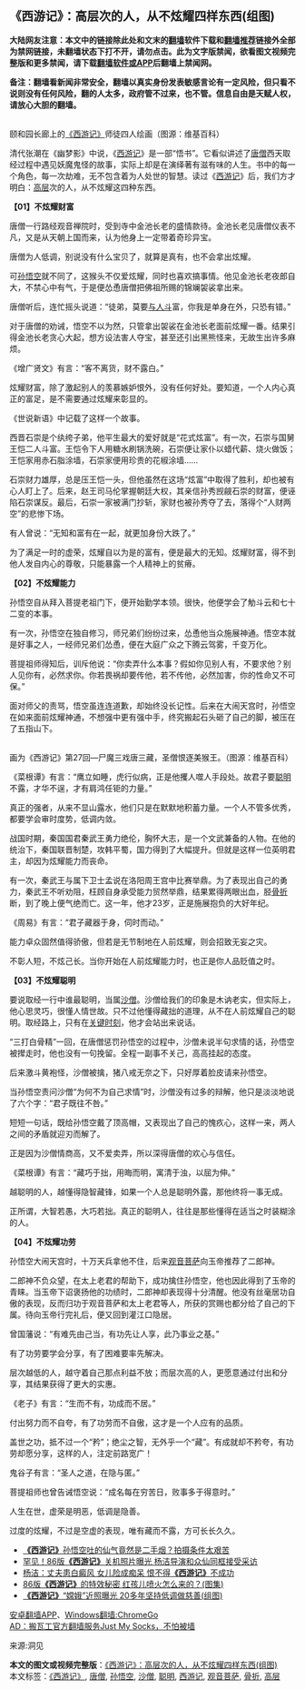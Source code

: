  <h2>《西游记》：高层次的人，从不炫耀四样东西(组图)</h2> <p class="notice"><b>大陆网友注意：本文中的链接除此处和文末的<a href="https://github.com/bannedbook/fanqiang" >翻墙</a>软件下载和<a href="https://github.com/killgcd/justmysocks/blob/master/README.md">翻墙推荐</a>链接外全部为禁网链接，未翻墙状态下打不开，请勿点击。此为文字版禁闻，欲看图文视频完整版和更多禁闻，请下载<a href="https://github.com/bannedbook/fanqiang">翻墙软件或APP</a>后翻墙上禁闻网。</p><p>备注：翻墙看新闻非常安全，翻墙以真实身份发表敏感言论有一定风险，但只看不说则没有任何风险，翻的人太多，政府管不过来，也不管。信息自由是天赋人权，请放心大胆的翻墙。</b></p>  <div class="entry"> <p><br />颐和园长廊上的<a href="https://www.bannedbook.org/bnews/tag/%E3%80%8A%E8%A5%BF%E6%B8%B8%E8%AE%B0%E3%80%8B/" class="st_tag internal_tag" rel="tag" title="标签 《西游记》 下的日志">《西游记》</a>师徒四人绘画（图源：维基百科） </p> <p>清代张潮在《幽梦影》中说，《<span class='wp_keywordlink'><a href="https://www.bannedbook.org/forum24/topic1503.html" title="深度揭秘《西游记》蕴含的玄机" target="_blank">西游记</a></span>》是一部“悟书”。它看似讲述了<a href="https://www.bannedbook.org/bnews/tag/%e5%94%90%e5%83%a7/" class="st_tag internal_tag" rel="tag" title="标签 唐僧 下的日志">唐僧</a>西天取经过程中遇见妖魔鬼怪的故事，实际上却是在演绎著有滋有味的人生。书中的每一个角色，每一次劫难，无不包含着为人处世的智慧。读过《<a href="https://www.bannedbook.org/bnews/tag/%e8%a5%bf%e6%b8%b8%e8%ae%b0/" class="st_tag internal_tag" rel="tag" title="标签 西游记 下的日志">西游记</a>》后，我们方才明白：<span class='wp_keywordlink_affiliate'><a href="https://www.bannedbook.org/bnews/ccpdope/" title="中共高层内幕" target="_blank">高层</a></span>次的人，从不炫耀这四种东西。 </p> <p><strong>【01】不炫耀财富</strong></p> <p>唐僧一行路经观音禅院时，受到寺中金池长老的盛情款待。金池长老见唐僧仪表不凡，又是从天朝上国而来，认为他身上一定带着奇珍异宝。</p> <p>唐僧为人低调，别说没有什么宝贝了，就算是真有，也不会拿出炫耀。</p> <p>可<a href="https://www.bannedbook.org/bnews/tag/%e5%ad%99%e6%82%9f%e7%a9%ba/" class="st_tag internal_tag" rel="tag" title="标签 孙悟空 下的日志">孙悟空</a>就不同了，这猴头不仅爱炫耀，同时也喜欢搞事情。他见金池长老夜郎自大，不禁心中有气，于是便怂恿唐僧把佛祖所赐的锦斓袈裟拿出来。</p> <p>唐僧听后，连忙摇头说道：“徒弟，莫要<span class='wp_keywordlink'><a href="https://www.bannedbook.org/forum11/topic328.html" title="禁片：与天地人斗 其乐无穷" target="_blank">与人斗</a></span>富，你我是单身在外，只恐有错。”</p> <p>对于唐僧的劝诫，悟空不以为然，只管拿出袈裟在金池长老面前炫耀一番。结果引得金池长老贪心大起，想方设法害人夺宝，甚至还引出黑熊怪来，无故生出许多麻烦。</p> <p>《增广贤文》有言：“客不离货，财不露白。”</p> <p>炫耀财富，除了激起别人的羡慕嫉妒恨外，没有任何好处。要知道，一个人内心真正的富足，是不需要通过炫耀来彰显的。</p> <p>《世说新语》中记载了这样一个故事。</p> <p>西晋石崇是个纨绔子弟，他平生最大的爱好就是“花式炫富”。有一次，石崇与国舅王恺二人斗富。王恺令下人用糖水刷锅洗碗，石崇便让家仆以蜡代薪、烧火做饭；王恺家用赤石脂涂墙，石崇家便用珍贵的花椒涂墙&#8230;&#8230;</p> <p>石崇财力雄厚，总是压王恺一头，但他虽然在这场“炫富”中取得了胜利，却也被有心人盯上了。后来，赵王司马伦掌握朝廷大权，其亲信孙秀觊觎石崇的财富，便诬陷石崇谋反。最后，石崇一家被满门抄斩，家财也被孙秀夺了去，落得个“人财两空”的悲惨下场。</p>  <p>有人曾说：“无知和富有在一起，就更加身份大跌了。”</p> <p>为了满足一时的虚荣，炫耀自以为是的富有，便是最大的无知。炫耀财富，得不到他人发自内心的尊敬，只能暴露一个人精神上的贫瘠。</p> <p><strong>【02】不炫耀能力</strong></p> <p>孙悟空自从拜入菩提老祖门下，便开始勤学本领。很快，他便学会了觔斗云和七十二变的本事。</p> <p>有一次，孙悟空在独自修习，师兄弟们纷纷过来，怂恿他当众施展神通。悟空本就是好事之人，一经师兄弟们怂恿，便在大庭广众之下腾云驾雾，千变万化。</p> <p>菩提祖师得知后，训斥他说：“你卖弄什么本事？假如你见别人有，不要求他？别人见你有，必然求你。你若畏祸却要传他，若不传他，必然加害，你的性命又不可保。”</p> <p>面对师父的责骂，悟空虽连连道歉，却始终没长记性。后来在大闹天宫时，孙悟空在如来面前炫耀神通，不想强中更有强中手，终究搬起石头砸了自己的脚，被压在了五指山下。</p> <p><br />画为《西游记》第27回&mdash;尸魔三戏唐三藏，圣僧恨逐美猴王。（图源：维基百科）</p> <p>《菜根谭》有言：“鹰立如睡，虎行似病，正是他攫人噬人手段处。故君子要<a href="https://www.bannedbook.org/bnews/tag/%E8%81%AA%E6%98%8E/" class="st_tag internal_tag" rel="tag" title="标签 聪明 下的日志">聪明</a>不露，才华不逞，才有肩鸿任钜的力量。”</p> <p>真正的强者，从来不显山露水，他们只是在默默地积蓄力量。一个人不管多优秀，都要学会审时度势，低调内敛。</p> <p>战国时期，秦国国君秦武王勇力绝伦，胸怀大志，是一个文武兼备的人物。在他的统治下，秦国联晋制楚，攻韩平蜀，国力得到了大幅提升。但就是这样一位英明君主，却因为炫耀能力而丧命。</p> <p>有一次，秦武王与属下卫士孟说在洛阳周王宫中比赛举鼎。为了表现出自己的勇力，秦武王不听劝阻，枉顾自身承受能力贸然举鼎，结果累得两眼出血，胫<a href="https://www.bannedbook.org/bnews/tag/%E9%AA%A8%E6%8A%98/" class="st_tag internal_tag" rel="tag" title="标签 骨折 下的日志">骨折</a>断，到了晚上便气绝而亡。这一年，他才23岁，正是施展抱负的大好年纪。</p> <p>《周易》有言：“君子藏器于身，伺时而动。”</p>  <p>能力卓众固然值得骄傲，但若是无节制地在人前炫耀，则会招致无妄之灾。</p> <p>不彰人短，不炫己长。当你开始在人前炫耀能力时，也正是你人品贬值之时。</p> <p><strong>【03】不炫耀聪明</strong></p> <p>要说取经一行中谁最聪明，当属<a href="https://www.bannedbook.org/bnews/tag/%e6%b2%99%e5%83%a7/" class="st_tag internal_tag" rel="tag" title="标签 沙僧 下的日志">沙僧</a>。沙僧给我们的印象是木讷老实，但实际上，他心思灵巧，很懂人情世故。只不过他懂得藏拙的道理，从不在人前炫耀自己的聪明。取经路上，只有在<span class='wp_keywordlink'><a href="https://www.bannedbook.org/forum2/topic151.html" title="关键时刻：李鹏日记" target="_blank">关键时刻</a></span>，他才会站出来说话。</p> <p>“三打白骨精”一回，在唐僧惩罚孙悟空的过程中，沙僧未说半句求情的话，孙悟空被撵走时，他也没有一句挽留。全程一副事不关己，高高挂起的态度。</p> <p>后来激斗黄袍怪，沙僧被擒，猪八戒无奈之下，只好厚着脸皮请来孙悟空。</p> <p>当孙悟空责问沙僧“为何不为自己求情”时，沙僧没有过多的辩解，他只是淡淡地说了六个字：“君子既往不咎。”</p> <p>短短一句话，既给孙悟空戴了顶高帽，又表现出了自己的愧疚心，这样一来，两人之间的矛盾就迎刃而解了。</p> <p>正是因为沙僧情商高，又不爱卖弄，所以深得唐僧的欢心与信任。</p> <p>《菜根谭》有言：“藏巧于拙，用晦而明，寓清于浊，以屈为伸。”</p> <p>越聪明的人，越懂得隐智藏锋，如果一个人总是聪明外露，那他终将一事无成。</p> <p>正所谓，大智若愚，大巧若拙。真正的聪明人，往往是那些懂得在适当之时装糊涂的人。</p> <p><strong>【04】不炫耀功劳</strong></p>  <p>孙悟空大闹天宫时，十万天兵拿他不住，后来<a href="https://www.bannedbook.org/bnews/tag/%e8%a7%82%e9%9f%b3%e8%8f%a9%e8%90%a8/" class="st_tag internal_tag" rel="tag" title="标签 观音菩萨 下的日志">观音菩萨</a>向玉帝推荐了二郎神。</p> <p>二郎神不负众望，在太上老君的帮助下，成功擒住孙悟空，他也因此得到了玉帝的青睐。当玉帝下诏褒扬他的功绩时，二郎神却表现得十分清醒。他没有丝毫居功自傲的表现，反而归功于观音菩萨和太上老君等人，所获的赏赐也都分给了自己的下属。待向玉帝行完礼后，便又回到灌江口隐居。</p> <p>曾国藩说：“有难先由己当，有功先让人享，此乃事业之基。”</p> <p>有了功劳要学会分享，有了困难要率先解决。</p> <p>层次越低的人，越守着自己那点利益不放；而层次高的人，更愿意通过付出和分享，其结果获得了更大的实惠。</p> <p>《老子》有言：“生而不有，功成而不居。”</p> <p>付出努力而不自夸，有了功劳而不自傲，这才是一个人应有的品质。</p> <p>盖世之功，抵不过一个“矜”；绝尘之智，无外乎一个“藏”。有成就却不矜夸，有功劳却愿分享，这样的人，注定前路宽广！</p> <p>鬼谷子有言：“圣人之道，在隐与匿。”</p> <p>菩提祖师也曾告诫悟空说：“成名每在穷苦日，败事多于得意时。”</p> <p>人生在世，虚荣是明恶，低调是隐善。</p> <p>过度的炫耀，不过是空虚的表现，唯有藏而不露，方可长长久久。</p> <ul class='op-related-articles' title='相关阅读'> <li><a href='https://www.bannedbook.org/bnews/yule/20200706/1356251.html' target='_blank'><b>《西游记》</b>孙悟空吐的仙气竟然是二手烟？拍摄条件太艰苦</a></li> <li><a href='https://www.bannedbook.org/bnews/yule/20200701/1354188.html' target='_blank'>罕见！86版<b>《西游记》</b>关机照片曝光 杨洁导演和众仙同框接受采访</a></li> <li><a href='https://www.bannedbook.org/bnews/yule/20200701/1353688.html' target='_blank'>杨洁：丈夫患白癜风 女儿险成痴呆 恨不得<b>《西游记》</b>不成功</a></li> <li><a href='https://www.bannedbook.org/bnews/yule/20200520/1331209.html' target='_blank'>86版<b>《西游记》</b>的特效秘密 红孩儿喷火怎么来的？(图集)</a></li> <li><a href='https://www.bannedbook.org/bnews/yule/20200510/1325699.html' target='_blank'><b>《西游记》</b>“嫦娥”近照曝光 20多年坚持低调做慈善(组图)</a></li> </ul> <div class="texttj"> <a href="https://github.com/bannedbook/fanqiang/wiki/%E7%A6%81%E9%97%BB%E7%BD%91%E5%AE%89%E5%8D%93%E7%BF%BB%E5%A2%99%E6%96%B0%E9%97%BBAPP" target="_blank">安卓翻墙APP</a>、<a href="https://github.com/bannedbook/fanqiang/wiki/Chrome%E4%B8%80%E9%94%AE%E7%BF%BB%E5%A2%99%E5%8C%85" target="_blank">Windows翻墙:ChromeGo</a><br/> <a href="https://github.com/killgcd/justmysocks/blob/master/README.md" target="_blank">AD：搬瓦工官方翻墙服务Just My Socks，不怕被墙</a> </div><p>来源:洞见</p> <a name='sharetosocial'></a>         <div><b>本文的图文或视频完整版</b>：<a href='https://www.bannedbook.org/bnews/comments/20200801/1372815.html'>《西游记》：高层次的人，从不炫耀四样东西(组图)</a></div>  </div><!--END ENTRY--> <div class="postfooter"> <div>本文标签：<a href="https://www.bannedbook.org/bnews/tag/%E3%80%8A%E8%A5%BF%E6%B8%B8%E8%AE%B0%E3%80%8B/" rel="tag">《西游记》</a>, <a href="https://www.bannedbook.org/bnews/tag/%e5%94%90%e5%83%a7/" rel="tag">唐僧</a>, <a href="https://www.bannedbook.org/bnews/tag/%e5%ad%99%e6%82%9f%e7%a9%ba/" rel="tag">孙悟空</a>, <a href="https://www.bannedbook.org/bnews/tag/%e6%b2%99%e5%83%a7/" rel="tag">沙僧</a>, <a href="https://www.bannedbook.org/bnews/tag/%E8%81%AA%E6%98%8E/" rel="tag">聪明</a>, <a href="https://www.bannedbook.org/bnews/tag/%e8%a5%bf%e6%b8%b8%e8%ae%b0/" rel="tag">西游记</a>, <a href="https://www.bannedbook.org/bnews/tag/%e8%a7%82%e9%9f%b3%e8%8f%a9%e8%90%a8/" rel="tag">观音菩萨</a>, <a href="https://www.bannedbook.org/bnews/tag/%E9%AA%A8%E6%8A%98/" rel="tag">骨折</a>, <a href="https://www.bannedbook.org/bnews/tag/%E9%AB%98%E5%B1%82/" rel="tag">高层</a></div>  </div><!--END POSTFOOTER--> 